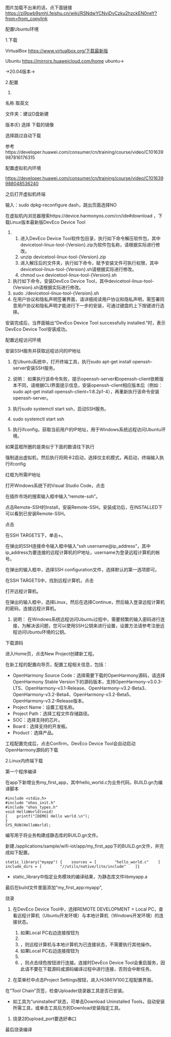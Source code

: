 
图片加载不出来的话，点下面链接
https://zi9swb9smhl.feishu.cn/wiki/RSNdwYCNviDvCzku2hzckEN0neY?from=from_copylink



配置Ubuntu环境

1.下载

VirtualBox   https://www.virtualbox.org/下载最新版

Ubuntu   https://mirrors.huaweicloud.com/home ubuntu->



->20.04版本->



2.配置

1.



名称 取英文

文件夹：建议D盘新建

版本(E)   选择 下载的镜像

选择跳过自动下载

参考https://developer.huawei.com/consumer/cn/training/course/video/C101639987816176315

配置虚拟机内环境

https://developer.huawei.com/consumer/cn/training/course/video/C101639988048536240

之后打开虚拟机终端

输入：sudo dpkg-reconfigure dash，跳出页面选择NO

在虚拟机内浏览器搜索https://device.harmonyos.com/cn/ide#download ，下载Linux版本最新版DevEco Device Tool

1. 
   1. 进入DevEco Device Tool软件包目录，执行如下命令解压软件包，其中devicetool-linux-tool-{Version}.zip为软件包名称，请根据实际进行修改。
   2. unzip devicetool-linux-tool-{Version}.zip
   3. 进入解压后的文件夹，执行如下命令，赋予安装文件可执行权限，其中devicetool-linux-tool-{Version}.sh请根据实际进行修改。
   4. chmod u+x devicetool-linux-tool-{Version}.sh
2. 执行如下命令，安装DevEco Device Tool，其中devicetool-linux-tool-{Version}.sh请根据实际进行修改。
3. sudo ./devicetool-linux-tool-{Version}.sh
4. 在用户协议和隐私声明签署界面，请详细阅读用户协议和隐私声明，需签署同意用户协议和隐私声明才能进行下一步的安装，可通过键盘的上下按键进行选择。



安装完成后，当界面输出“DevEco Device Tool successfully installed.”时，表示DevEco Device Tool安装成功。

配置远程访问环境

安装SSH服务并获取远程访问的IP地址

1. 在Ubuntu系统中，打开终端工具，执行sudo apt-get install openssh-server安装SSH服务。



1.  说明： 如果执行该命令失败，提示openssh-server和openssh-client依赖版本不同，请根据CLI界面提示信息，安装openssh-client相应版本后（例如：sudo apt-get install openssh-client=1:8.2p1-4），再重新执行该命令安装openssh-server。

1. 执行sudo systemctl start ssh，启动SSH服务。
2. sudo systemctl start ssh
3. 执行ifconfig，获取当前用户的IP地址，用于Windows系统远程访问Ubuntu环境。



如果蓝框所圈的是类似于下面的数请往下执行



强制退出虚拟机，然后执行将网卡2启动，选择仅主机模式，再启动，终端输入执行ifconfig



红框为所需IP地址



打开Windows系统下的Visual Studio Code，点击



在插件市场的搜索输入框中输入“remote-ssh”。



点击Remote-SSH的Install，安装Remote-SSH。安装成功后，在INSTALLED下可以看到已安装Remote-SSH。



点击



在SSH TARGETS下，单击+。



在弹出的SSH连接命令输入框中输入“ssh username@ip_address”，其中ip_address为要连接的远程计算机的IP地址，username为登录远程计算机的帐号。



在弹出的输入框中，选择SSH configuration文件，选择默认的第一选项即可。



在SSH TARGETS中，找到远程计算机，点击



打开远程计算机。



在弹出的输入框中，选择Linux，然后在选择Continue，然后输入登录远程计算机的密码，连接远程计算机。



1.  说明： 在Windows系统远程访问Ubuntu过程中，需要频繁的输入密码进行连接，为解决该问题，您可以使用SSH公钥来进行设置，设置方法请参考注册远程访问Ubuntu环境的公钥。

下载源码

进入Home页，点击New Project创建新工程。



在新工程的配置向导页，配置工程相关信息，包括：

- OpenHarmony Source Code：选择需要下载的OpenHarmony源码，请选择OpenHarmony Stable Version下的源码版本，支持OpenHarmony-v3.0.3-LTS、OpenHarmony-v3.1-Release、OpenHarmony-v3.2-Beta3、OpenHarmony-v3.2-Beta4、OpenHarmony-v3.2-Beta5、OpenHarmony-v3.2-Release版本。
- Project Name：设置工程名称。
- Project Path：选择工程文件存储路径。
- SOC：选择支持的芯片。
- Board：选择支持的开发板。
- Product：选择产品。



工程配置完成后，点击Confirm，DevEco Device Tool会自动启动OpenHarmony源码的下载

2.Linux内终端下载





第一个程序编译

在app下新增业务my_first_app，其中hello_world.c为业务代码，BUILD.gn为编译脚本

    #include <stdio.h>
    #include "ohos_init.h"
    #include "ohos_types.h"
    void HelloWorld(void)
    {    printf("[DEMO] Hello world.\n");
    }
    SYS_RUN(HelloWorld);

编写用于将业务构建成静态库的BUILD.gn文件。

新建./applications/sample/wifi-iot/app/my_first_app下的BUILD.gn文件，并完成如下配置。

    static_library("myapp") {    sources = [        "hello_world.c"    ]    include_dirs = [        "//utils/native/lite/include"    ]}

- static_library中指定业务模块的编译结果，为静态库文件libmyapp.a

最后在build文件里面添加"my_first_app:myapp",

烧录

1. 在DevEco Device Tool中，选择REMOTE DEVELOPMENT > Local PC，查看远程计算机（Ubuntu开发环境）与本地计算机（Windows开发环境）的连接状态。
   1. 如果Local PC右边连接按钮为
   2. 
   3. ，则远程计算机与本地计算机为已连接状态，不需要执行其他操作。
   4. 如果Local PC右边连接按钮为
   5. 
   6. ，则点击绿色按钮进行连接。连接时DevEco Device Tool会重启服务，因此请不要在下载源码或源码编译过程中进行连接，否则会中断任务。



1. 在菜单栏中点击Project Settings按钮，进入Hi3861V100工程配置界面。



在“Tool Chain”页签，检查Uploader烧录器工具是否已安装。

- 如工具为“uninstalled”状态，可单击Download Uninstalled Tools，自动安装所需工具，或单击工具后方的Download安装指定工具。



1.   烧录2的upload_port要选好串口



最后烧录编译


